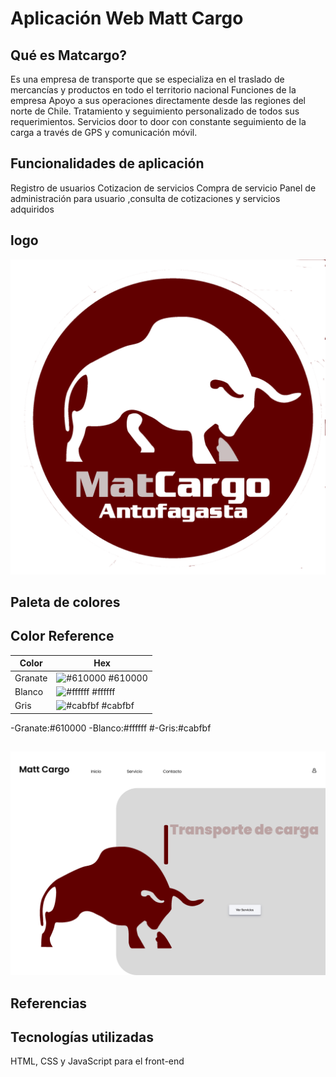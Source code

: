 # Aplicación Web Matt Cargo

## Qué es Matcargo?

Es una empresa de transporte que se especializa en el traslado de mercancías y productos en todo el territorio nacional
Funciones de la empresa
Apoyo a sus operaciones directamente desde las regiones del norte de Chile.
Tratamiento y seguimiento personalizado de todos sus requerimientos.
Servicios door to door con constante seguimiento de la carga a través de GPS y comunicación móvil.

## Funcionalidades de aplicación

Registro de usuarios
Cotizacion de servicios
Compra de servicio
Panel de administración para usuario ,consulta de cotizaciones y servicios adquiridos

## logo

![granate|50](./assets/img/logoblanco1.png)

## Paleta de colores

## Color Reference

| Color   | Hex                                                              |
| ------- | ---------------------------------------------------------------- |
| Granate | ![#610000](https://via.placeholder.com/10/0a192f?text=+) #610000 |
| Blanco  | ![#ffffff](https://via.placeholder.com/10/f8f8f8?text=+) #ffffff |
| Gris    | ![#cabfbf](https://via.placeholder.com/10/00b48a?text=+) #cabfbf |

-Granate:#610000
-Blanco:#ffffff
#-Gris:#cabfbf

##

![banner|100](./assets/img/banner.png)

## Referencias

## Tecnologías utilizadas

HTML, CSS y JavaScript para el front-end
